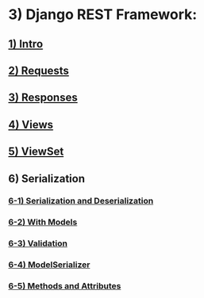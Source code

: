 # 3) Django REST Framework:


<h2>
	<a href="lessons/01_intro.md">
		1) Intro
	</a>
</h2>

<h2>
	<a href="lessons/02_request.md">
		2) Requests
	</a>
</h2>


<h2>
	<a href="lessons/03_response.md">
		3) Responses
	</a>
</h2>

<h2>
	<a href="lessons/04_views.md">
		4) Views
	</a>
</h2>

<h2>
	<a href="lessons/05_view_set.md">
		5) ViewSet
	</a>
</h2>










## 6) Serialization

<h3>
	<a href="lessons/06_serial_1.md">

6-1) Serialization and Deserialization
	</a>
</h3>

<h3>
	<a href="lessons/06_serial_2.md">

6-2) With Models
	</a>
</h3>

<h3>
	<a href="lessons/06_serial_3.md">

6-3) Validation
	</a>
</h3>

<h3>
	<a href="lessons/06_serial_4.md">

6-4) ModelSerializer
	</a>
</h3>


<h3>
	<a href="lessons/06_serial_5.md">

6-5) Methods and Attributes
	</a>
</h3>























